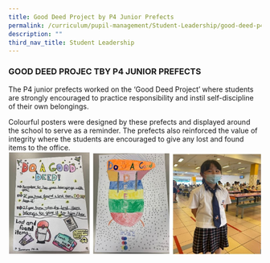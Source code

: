 ```yaml
---
title: Good Deed Project by P4 Junior Prefects
permalink: /curriculum/pupil-management/Student-Leadership/good-deed-p4-jr-prefects/
description: ""
third_nav_title: Student Leadership
---
```

### GOOD DEED PROJEC TBY P4 JUNIOR PREFECTS

  
The P4 junior prefects worked on the ‘Good Deed Project’ where students are strongly encouraged to practice responsibility and instil self-discipline of their own belongings.

Colourful posters were designed by these prefects and displayed around the school to serve as a reminder. The prefects also reinforced the value of integrity where the students are encouraged to give any lost and found items to the office.  
![good deed.jpg](/images/good%20deed.jpg)